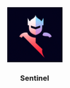 <div align="center">
<img
  width="125"
  alt="Sentinel Logo"
  src="./sentinel.png">
<h3>Sentinel</h3>
  
</div>
